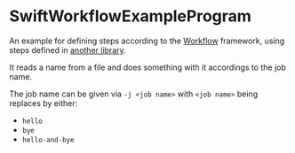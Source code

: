 # SwiftWorkflowExampleProgram

An example for defining steps according to the [Workflow](https://github.com/stefanspringer1/SwiftWorkflow.git) framework, using steps defined in [another library](https://github.com/stefanspringer1/SwiftWorkflowExampleLibrary).

It reads a name from a file and does something with it accordings to the job name.

The job name can be given via `-j <job name>` with `<job name>` being replaces by either:

- `hello`
- `bye`
- `hello-and-bye`
